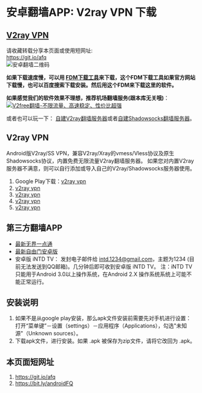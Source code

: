 # 安卓翻墙APP: V2ray VPN 下载

[V2ray VPN](#v-2-ray-vpn)
---------------------------------------------------------------------------

请收藏转载分享本页面或使用短网址:  
https://git.io/afq  
![安卓翻墙二维码](https://user-images.githubusercontent.com/4361923/71604745-0ca29f00-2b9f-11ea-9c16-680145d7699a.jpg)

**如果下载速度慢，可以用 [FDM下载工具](https://www.freedownloadmanager.org/zh/)来下载，这个FDM下载工具如果官方网站下载慢，也可以百度搜索下载安装。然后用这个FDM来下载这里的软件。**

**如果感觉我们的软件效果不理想，推荐机场翻墙服务(跟本库无关哦)**：  
[![V2free翻墙-不限流量、高速稳定、性价比超强](https://raw.githubusercontent.com/bannedbook/fanqiang/master/v2ss/images/v2free.jpg)](https://github.com/bannedbook/fanqiang/wiki/V2ray%E6%9C%BA%E5%9C%BA)  

或者也可以玩一下：
[自建V2ray翻墙服务器](v2ss/%E8%87%AA%E5%BB%BAV2ray%E6%9C%8D%E5%8A%A1%E5%99%A8%E7%AE%80%E6%98%8E%E6%95%99%E7%A8%8B.md)或者[自建Shadowsocks翻墙服务器](v2ss/%E8%87%AA%E5%BB%BAShadowsocks%E6%9C%8D%E5%8A%A1%E5%99%A8%E7%AE%80%E6%98%8E%E6%95%99%E7%A8%8B.md)。  

## V2ray VPN<a name="v-2-ray-vpn"></a>

Android版V2ray/SS VPN，兼容V2ray/Xray的vmess/Vless协议及原生Shadowsocks协议，内置免费无限流量V2ray翻墙服务器。 如果您对内置V2ray服务器不满意，则可以自行添加或导入自己的V2ray/Shadowsocks服务器使用。
	
1.  Google Play下载：[v2ray vpn](https://play.google.com/store/apps/details?id=free.v2ray.proxy.VPN)
2.  [v2ray vpn](https://d1a.wenxin-ai.top/v2ray.vpn-universal-release.apk)
3.  [v2ray vpn](https://d1.wenxin-ai.top/v2ray.vpn-universal-release.apk)
4.  [v2ray vpn](https://d2.wenxin-ai.top/v2ray.vpn-universal-release.apk)
5.  [v2ray vpn](https://github.com/bannedbook/v2ray.vpn/releases)
	
## 第三方翻墙APP
	
*   [最新无界一点通](https://s3.amazonaws.com/wujie/um.apk)
*   [最新自由门安卓版](https://git.io/fgma)
*   安卓版 iNTD TV： 发封电子邮件给 intd.1234@gmail.com，主题为1234 (目前无法发送到QQ邮箱)。几分钟后即可收到安卓版 iNTD TV。 注：iNTD TV只能用于Android 3.0以上操作系统，在Android 2.X 操作系统系统上可能不能正常运行。

## 安装说明

1.  如果不是从google play安装，那么apk文件安装前需要先对手机进行设置： 打开“菜单键”－设置（settings）－应用程序（Applications），勾选"未知源"（Unknown sources）。
2.  下载apk文件，进行安装。如果 .apk 被保存为zip文件，请将它改回为 .apk。

## 本页面短网址

1. https://git.io/afq
2. https://bit.ly/androidFQ 

